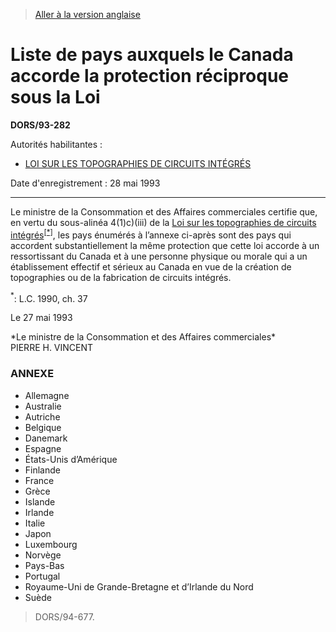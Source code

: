 > [Aller à la version anglaise](/en/Regulations/Statutory%20Orders%20and%20Regulations/93/282.md)

# Liste de pays auxquels le Canada accorde la protection réciproque sous la Loi

**DORS/93-282**

Autorités habilitantes : 
- [LOI SUR LES TOPOGRAPHIES DE CIRCUITS INTÉGRÉS](/fr/Lois/Lois%20du%20Canada/1990/ch.%2037.md)

Date d'enregistrement : 28 mai 1993

----------

Le ministre de la Consommation et des Affaires commerciales certifie que, en vertu du sous-alinéa 4(1)c)(iii) de la [Loi sur les topographies de circuits intégrés](/fr/Lois/Lois%20du%20Canada/1990/ch.%2037.md)<sup><a href='#nbp_SOR-93-282_f_hq_5063'>[*]</a></sup>, les pays énumérés à l’annexe ci-après sont des pays qui accordent substantiellement la même protection que cette loi accorde à un ressortissant du Canada et à une personne physique ou morale qui a un établissement effectif et sérieux au Canada en vue de la création de topographies ou de la fabrication de circuits intégrés.

<a name='nbp_SOR-93-282_f_hq_5063'><sup>*</sup></a>: L.C. 1990, ch. 37<br />

Le 27 mai 1993


<p>*Le ministre de la Consommation et des Affaires commerciales*<br />PIERRE H. VINCENT<br /></p>




### **ANNEXE** 
- Allemagne
- Australie
- Autriche
- Belgique
- Danemark
- Espagne
- États-Unis d’Amérique
- Finlande
- France
- Grèce
- Islande
- Irlande
- Italie
- Japon
- Luxembourg
- Norvège
- Pays-Bas
- Portugal
- Royaume-Uni de Grande-Bretagne et d’Irlande du Nord
- Suède
> DORS/94-677.


